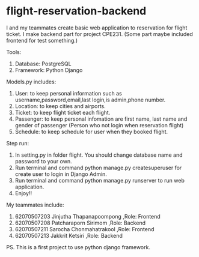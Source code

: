 # flight-reservation-backend
I and my teammates create basic web application to reservation for flight ticket. I make backend part for project CPE231.
(Some part maybe included frontend for test something.)

Tools:
1. Database: PostgreSQL
2. Framework: Python Django 

Models.py includes:
1. User: to keep personal information such as username,password,email,last login,is admin,phone number.
2. Location: to keep cities and airports.
3. Ticket: to keep flight ticket each flight.
4. Passenger: to keep personal infomation are first name, last name and gender of passenger (Person who not login when reservation flight)
5. Schedule: to keep schedule for user when they booked flight.

Step run:
1. In setting.py in folder flight. You should change database name and password to your own.
2. Run terminal and command python manage.py createsuperuser for create user to login in Django Admin.
3. Run terminal and command python manage.py runserver to run web application.
4. Enjoy!!

My teammates include:
1. 62070507203 Jinjutha Thapanapoompong ,Role: Frontend
2. 62070507208 Patcharaporn Sirimom ,Role: Backend
3. 62070507211 Sarocha Chonmahatrakool ,Role: Frontend
4. 62070507213 Jakkrit Ketsiri ,Role: Backend

PS. This is a first project to use python django framework. 
